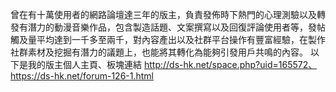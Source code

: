 曾在有十萬使用者的網路論壇達三年的版主，負責發佈時下熱門的心理測驗以及轉發有潛力的動漫音樂作品，包含製造話題、文案撰寫以及回復評論使用者等，發帖觸及量平均達到一千多至兩千，對內容產出以及社群平台操作有豐富經驗，在製作社群素材及挖掘有潛力的議題上，也能將其轉化為能夠引發用戶共鳴的內容。
以下是我的版主個人主頁、板塊連結
http://ds-hk.net/space.php?uid=165572、
https://ds-hk.net/forum-126-1.html
